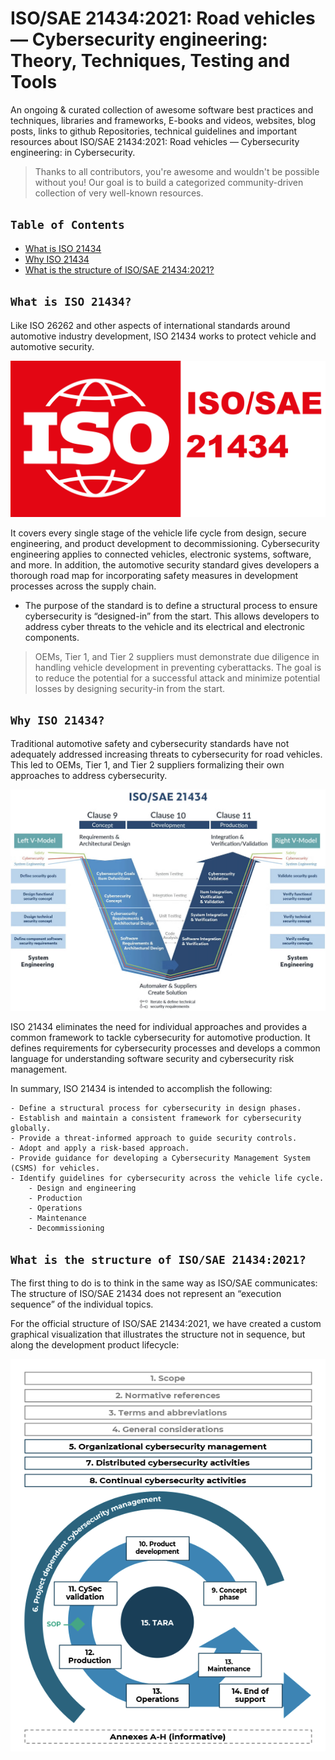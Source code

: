 # ISO/SAE 21434:2021: Road vehicles — Cybersecurity engineering: Theory, Techniques, Testing and Tools


An ongoing & curated collection of awesome software best practices and techniques, libraries and frameworks, E-books and videos, websites, blog posts, links to github Repositories, technical guidelines and important resources about ISO/SAE 21434:2021: Road vehicles — Cybersecurity engineering:  in Cybersecurity.
> Thanks to all contributors, you're awesome and wouldn't be possible without you! Our goal is to build a categorized community-driven collection of very well-known resources.


## `Table of Contents`
- [What is ISO 21434](#)
- [Why ISO 21434](#)
- [What is the structure of ISO/SAE 21434:2021?](#)

## `What is ISO 21434?` 
Like ISO 26262 and other aspects of international standards around automotive industry development, ISO 21434 works to protect vehicle and automotive security.

<p align="center">
  <img src="https://github.com/paulveillard/cybersecurity-iso-21434/blob/main/img/iso21434.png?raw=true" alt="Sublime's custom image"/>
</p>

It covers every single stage of the vehicle life cycle from design, secure engineering, and product development to decommissioning. Cybersecurity engineering applies to connected vehicles, electronic systems, software, and more. In addition, the automotive security standard gives developers a thorough road map for incorporating safety measures in development processes across the supply chain.

- The purpose of the standard is to define a structural process to ensure cybersecurity is “designed-in” from the start. This allows developers to address cyber threats to the vehicle and its electrical and electronic components.

> OEMs, Tier 1, and Tier 2 suppliers must demonstrate due diligence in handling vehicle development in preventing cyberattacks. The goal is to reduce the potential for a successful attack and minimize potential losses by designing security-in from the start.

## `Why ISO 21434?`
Traditional automotive safety and cybersecurity standards have not adequately addressed increasing threats to cybersecurity for road vehicles. This led to OEMs, Tier 1, and Tier 2 suppliers formalizing their own approaches to address cybersecurity.

<p align="center">
  <img src="https://github.com/paulveillard/cybersecurity-iso-21434/blob/main/img/ISO21434_0.png?raw=true" alt="Sublime's custom image"/>
</p>

ISO 21434 eliminates the need for individual approaches and provides a common framework to tackle cybersecurity for automotive production. It defines requirements for cybersecurity processes and develops a common language for understanding software security and cybersecurity risk management.

In summary, ISO 21434 is intended to accomplish the following:

    - Define a structural process for cybersecurity in design phases.
    - Establish and maintain a consistent framework for cybersecurity globally.
    - Provide a threat-informed approach to guide security controls.
    - Adopt and apply a risk-based approach.
    - Provide guidance for developing a Cybersecurity Management System (CSMS) for vehicles.
    - Identify guidelines for cybersecurity across the vehicle life cycle.
        - Design and engineering
        - Production
        - Operations
        - Maintenance
        - Decommissioning

## `What is the structure of ISO/SAE 21434:2021?`

The first thing to do is to think in the same way as ISO/SAE communicates: The structure of ISO/SAE 21434 does not represent an “execution sequence” of the individual topics.

For the official structure of ISO/SAE 21434:2021, we have created a custom graphical visualization that illustrates the structure not in sequence, but along the development product lifecycle:

<p align="center">
  <img src="https://github.com/paulveillard/cybersecurity-iso-21434/blob/main/img/ISO21434_2.png?raw=true" alt="Sublime's custom image"/>
</p>
